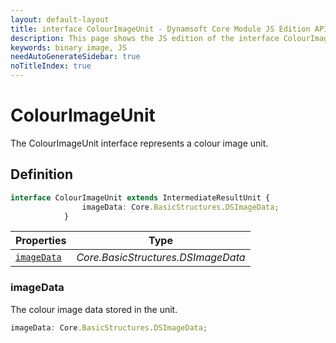 ```yaml
---
layout: default-layout
title: interface ColourImageUnit - Dynamsoft Core Module JS Edition API Reference
description: This page shows the JS edition of the interface ColourImageUnit in Dynamsoft Core Module.
keywords: binary image, JS
needAutoGenerateSidebar: true
noTitleIndex: true
---
```


# ColourImageUnit

The ColourImageUnit interface represents a colour image unit.

## Definition

```typescript
interface ColourImageUnit extends IntermediateResultUnit {
                imageData: Core.BasicStructures.DSImageData;
            }
```



| Properties               | Type |
|----------------------|-------------|
| [`imageData`](#imageData) | *Core.BasicStructures.DSImageData* |

### imageData

The colour image data stored in the unit.

```typescript
imageData: Core.BasicStructures.DSImageData;
```